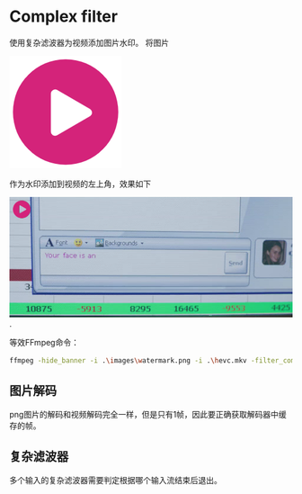 # Complex filter

使用复杂滤波器为视频添加图片水印。 将图片

![watermark](../images/watermark.png)

作为水印添加到视频的左上角，效果如下

![marked](../images/marked.png).

等效FFmpeg命令：
```bash
ffmpeg -hide_banner -i .\images\watermark.png -i .\hevc.mkv -filter_complex "[0:v] scale=64:-1:flags=lanczos,vflip [s];[1:v][s]overlay=10:10" out.mp4
```

## 图片解码

png图片的解码和视频解码完全一样，但是只有1帧，因此要正确获取解码器中缓存的帧。

## 复杂滤波器

多个输入的复杂滤波器需要判定根据哪个输入流结束后退出。
